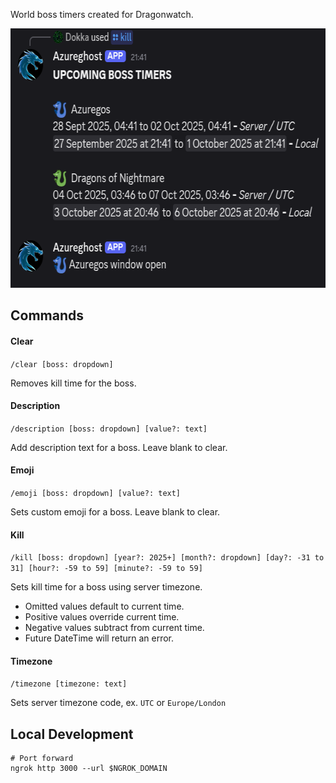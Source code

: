 World boss timers created for Dragonwatch.

<img src="/Media/preview.png" height="415px">

## Commands
#### Clear
`/clear [boss: dropdown]`

Removes kill time for the boss.

#### Description
`/description [boss: dropdown] [value?: text]`

Add description text for a boss. Leave blank to clear.

#### Emoji
`/emoji [boss: dropdown] [value?: text]`

Sets custom emoji for a boss. Leave blank to clear.

#### Kill
`/kill [boss: dropdown] [year?: 2025+] [month?: dropdown] [day?: -31 to 31] [hour?: -59 to 59] [minute?: -59 to 59]`

Sets kill time for a boss using server timezone.
- Omitted values default to current time.
- Positive values override current time.
- Negative values subtract from current time.
- Future DateTime will return an error.

#### Timezone
`/timezone [timezone: text]`

Sets server timezone code, ex. `UTC` or `Europe/London`

## Local Development
```
# Port forward
ngrok http 3000 --url $NGROK_DOMAIN
```
